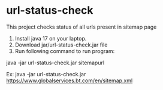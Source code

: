 # url-status-check
This project checks status of all urls present in sitemap page

1. Install java 17 on your laptop.
2. Download jar/url-status-check.jar file 
3. Run following command to run program:

java -jar url-status-check.jar sitemapurl

Ex: java -jar url-status-check.jar https://www.globalservices.bt.com/en/sitemap.xml
